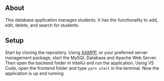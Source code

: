 ## About
This database application manages students. It has the functionality to add, edit, delete, and search for students.

## Setup
Start by cloning the repository. Using [XAMPP](https://www.apachefriends.org), or your preferred server management package, start the MySQL Database and Apache Web Server. Then open the backend folder in IntelliJ and run the application. Using VS Code, open the frontend folder and type `yarn start` in the terminal. Now the application is up and running
